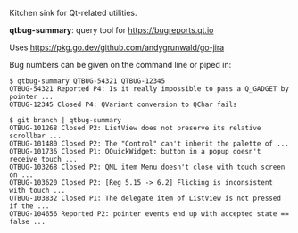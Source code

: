 Kitchen sink for Qt-related utilities.

**qtbug-summary**: query tool for <https://bugreports.qt.io>

Uses https://pkg.go.dev/github.com/andygrunwald/go-jira

Bug numbers can be given on the command line or piped in:

```
$ qtbug-summary QTBUG-54321 QTBUG-12345
QTBUG-54321 Reported P4: Is it really impossible to pass a Q_GADGET by pointer ...
QTBUG-12345 Closed P4: QVariant conversion to QChar fails

$ git branch | qtbug-summary
QTBUG-101268 Closed P2: ListView does not preserve its relative scrollbar ...
QTBUG-101480 Closed P2: The "Control" can't inherit the palette of ...
QTBUG-101736 Closed P1: QQuickWidget: button in a popup doesn't receive touch ...
QTBUG-103268 Closed P2: QML item Menu doesn't close with touch screen on ...
QTBUG-103620 Closed P2: [Reg 5.15 -> 6.2] Flicking is inconsistent with touch ...
QTBUG-103832 Closed P1: The delegate item of ListView is not pressed if the ...
QTBUG-104656 Reported P2: pointer events end up with accepted state == false ...
```

